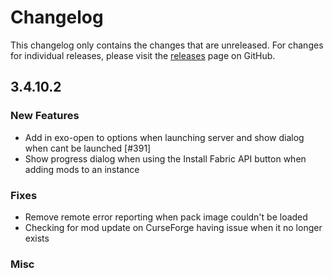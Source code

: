 # Changelog

This changelog only contains the changes that are unreleased. For changes for individual releases, please visit the
[releases](https://github.com/ATLauncher/ATLauncher/releases) page on GitHub.

## 3.4.10.2

### New Features
- Add in exo-open to options when launching server and show dialog when cant be launched [#391]
- Show progress dialog when using the Install Fabric API button when adding mods to an instance

### Fixes
- Remove remote error reporting when pack image couldn't be loaded
- Checking for mod update on CurseForge having issue when it no longer exists

### Misc
